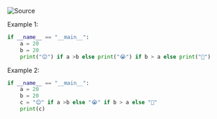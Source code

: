 ![Source](https://youtu.be/Qqx_zNmQVGI?list=PLu0W_9lII9agwh1XjRt242xIpHhPT2llg)

Example 1:
```python
if __name__ == "__main__":
	a = 20
	b = 20
	print("😊") if a >b else print("😭") if b > a else print("🥺")
```

Example 2:
```python
if __name__ == "__main__":
	a = 20
	b = 20
	c = "😊" if a >b else "😭" if b > a else "🥺"
	print(c)
```

